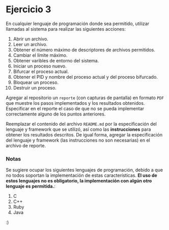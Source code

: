 # Ejercicio 3
En cualquier lenguaje de programación donde sea permitido, utilizar llamadas al sistema para realizar las siguientes acciones:

1. Abrir un archivo.
2. Leer un archivo.
3. Obtener el número máximo de descriptores de archivos permitidos.
4. Cambiar el límite máximo.
5. Obtener varibles de entorno del sistema.
6. Iniciar un proceso nuevo.
7. Bifurcar el proceso actual.
8. Obtener el PID y nombre del proceso actual y del proceso bifurcado.
9. Bloquear un proceso.
10. Destruir un proceso.

Agregar al repositorio un `reporte` (con capturas de pantalla) en formato `PDF` que muestre los pasos implementados y los resultados obtenidos. Especificar en el reporte el caso de que no se pueda implementar correctamente alguno de los puntos anteriores.

Reemplazar el contenido del archivo `README.md` por la especificación del lenguaje y framework que se utilizó, así como las **instrucciones** para obtener los resultados descritos. De igual forma, agregar la especificación del lenguaje y framework (las instrucciones no son necesarias) en el archivo de reporte.

### Notas
Se sugiere ocupar los siguientes lenguajes de programación, debido a que no todos soportan la implementación de estas características. **El uso de estos lenguajes no es obligatorio, la implementación con algún otro lenguaje es permitida.**:
1. C
2. C++
3. Ruby
4. Java

:)
